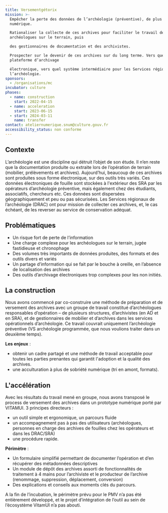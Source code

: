```yaml
---
title: Versementgétorix
mission: >-
  Empêcher la perte des données de l’archéologie (préventive), de plus en plus
  numérique.

  Rationaliser la collecte de ces archives pour faciliter le travail des
  archéologues sur le terrain, puis

  des gestionnaires de documentation et des archivistes.

  Prospecter sur le devenir de ces archives sur du long terme. Vers quelle
  plateforme d’archivage

  électronique, vers quel système intermédiaire pour les Services régionaux de
  l’archéologie.
sponsors:
  - /organisations/mc
incubator: culture
phases:
  - name: construction
    start: 2022-04-15
  - name: acceleration
    start: 2023-06-15
  - start: 2024-03-11
    name: transfer
contact: ateliernumerique.snum@culture.gouv.fr
accessibility_status: non conforme
---
```

## Contexte  

L’archéologie est une discipline qui détruit l’objet de son étude. Il n’en reste que la documentation produite ou extraite lors de l’opération de terrain (mobilier, prélèvements et archives).
Aujourd’hui, beaucoup de ces archives sont produites sous forme électronique, sur des outils très variés. Ces données électroniques de fouille sont stockées à l'extérieur des SRA par les opérateurs d’archéologie préventive, mais également chez des étudiants, associatifs, chercheurs etc.
Ces données sont dispersées géographiquement et peu ou pas sécurisées.
Les Services régionaux de l’archéologie (DRAC) ont pour mission de collecter ces archives, et, le cas échéant, de les reverser au service de conservation adéquat.

## Problématiques 

- Un risque fort de perte de l’information
- Une charge complexe pour les archéologues sur le terrain, jugée fastidieuse et chronophage
- Des volumes très importants de données produites, des formats et des outils divers et variés
- Un partage d’information qui se fait par le bouche à oreille, en l’absence de localisation des archives
- Des outils d’archivage électroniques trop complexes pour les non initiés.

## La construction

Nous avons commencé par co-construire une méthode de préparation et de versement des archives avec un groupe de travail constitué d’archéologues responsables d’opération – de plusieurs structures, d’archivistes (en AD et en SRA), et de gestionnaires de mobilier et d’archives dans les
services opérationnels d’archéologie. Ce travail couvrait uniquement l’archéologie préventive (VS archéologie programmée, que nous voulions traiter dans un deuxième temps).

**Les enjeux** : 
- obtenir un cadre partagé et une méthode de travail acceptable pour toutes les parties
prenantes qui garantit l'adoption et la qualité des archives.
- une acculturation à plus de sobriété numérique (tri en amont, formats).

## L'accélération

Avec les résultats du travail mené en groupe, nous avons transposé le process de versement des archives dans un prototype numérique porté par VITAMUI.
3 principes directeurs :
- un outil simple et ergonomique, un parcours fluide
- un accompagnement pas à pas des utilisateurs (archéologues, personnes en charge des archives de fouilles chez les opérateurs et dans les DRAC/SRA)
- une procédure rapide. 

**Périmètre** :
- Un formulaire simplifié permettant de documenter l’opération et d’en récupérer des métadonnées descriptives
- Un module de dépôt des archives assorti de fonctionnalités de traitement à 4 mains pour l’archiviste et le producteur de l’archive (renommage, suppression, déplacement, conversion)
- Des explications et conseils aux moments clés du parcours.

A la fin de l’incubation, le périmètre prévu pour le PMV n’a pas été entièrement développé, et le projet d’intégration de l’outil au sein de l’écosystème VitamUI n’a pas abouti.
